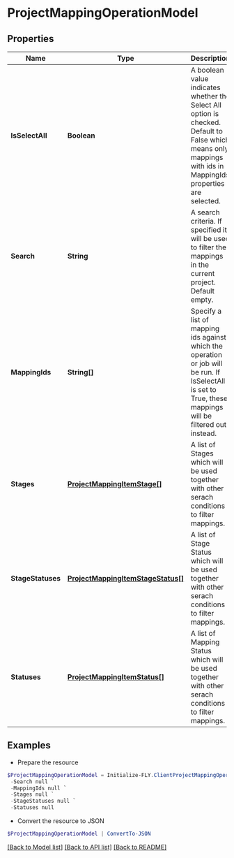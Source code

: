 # ProjectMappingOperationModel
## Properties

Name | Type | Description | Notes
------------ | ------------- | ------------- | -------------
**IsSelectAll** | **Boolean** | A boolean value indicates whether the Select All option is checked.  Default to False which means only mappings with ids in MappingIds properties are selected. | 
**Search** | **String** | A search criteria. If specified it will be used to filter the mappings in the current project. Default empty. | [optional] 
**MappingIds** | **String[]** | Specify a list of mapping ids against which the operation or job will be run.  If IsSelectAll is set to True, these mappings will be filtered out instead. | [optional] 
**Stages** | [**ProjectMappingItemStage[]**](ProjectMappingItemStage.md) | A list of Stages which will be used together with other serach conditions to filter mappings. | [optional] 
**StageStatuses** | [**ProjectMappingItemStageStatus[]**](ProjectMappingItemStageStatus.md) | A list of Stage Status which will be used together with other serach conditions to filter mappings. | [optional] 
**Statuses** | [**ProjectMappingItemStatus[]**](ProjectMappingItemStatus.md) | A list of Mapping Status which will be used together with other serach conditions to filter mappings. | [optional] 

## Examples

- Prepare the resource
```powershell
$ProjectMappingOperationModel = Initialize-FLY.ClientProjectMappingOperationModel  -IsSelectAll null `
 -Search null `
 -MappingIds null `
 -Stages null `
 -StageStatuses null `
 -Statuses null
```

- Convert the resource to JSON
```powershell
$ProjectMappingOperationModel | ConvertTo-JSON
```

[[Back to Model list]](../README.md#documentation-for-models) [[Back to API list]](../README.md#documentation-for-api-endpoints) [[Back to README]](../README.md)
